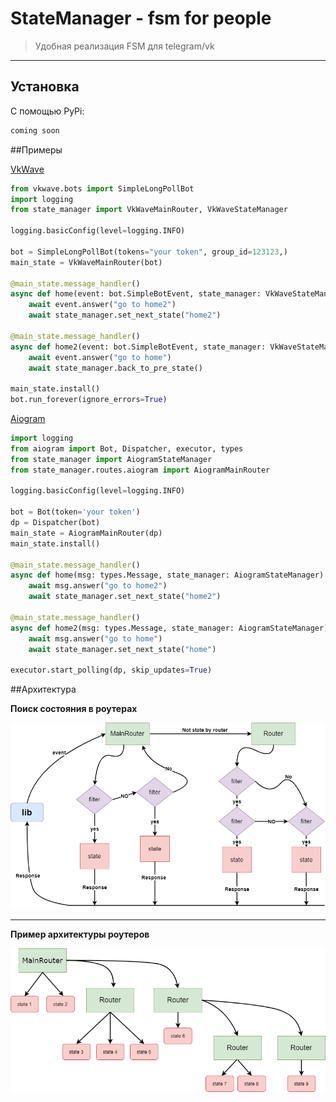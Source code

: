 # StateManager - fsm for people
> Удобная реализация FSM для telegram/vk
___
## Установка
С помощью PyPi:
   
```sh
coming soon
```

##Примеры

[VkWave](https://github.com/fscdev/vkwave)
```python
from vkwave.bots import SimpleLongPollBot
import logging
from state_manager import VkWaveMainRouter, VkWaveStateManager

logging.basicConfig(level=logging.INFO)

bot = SimpleLongPollBot(tokens="your token", group_id=123123,)
main_state = VkWaveMainRouter(bot)

@main_state.message_handler()
async def home(event: bot.SimpleBotEvent, state_manager: VkWaveStateManager):
    await event.answer("go to home2")
    await state_manager.set_next_state("home2")

@main_state.message_handler()
async def home2(event: bot.SimpleBotEvent, state_manager: VkWaveStateManager):
    await event.answer("go to home")
    await state_manager.back_to_pre_state()

main_state.install()
bot.run_forever(ignore_errors=True)
```
[Aiogram](https://github.com/aiogram/aiogram/)
```python
import logging
from aiogram import Bot, Dispatcher, executor, types
from state_manager import AiogramStateManager
from state_manager.routes.aiogram import AiogramMainRouter

logging.basicConfig(level=logging.INFO)

bot = Bot(token='your token')
dp = Dispatcher(bot)
main_state = AiogramMainRouter(dp)
main_state.install()

@main_state.message_handler()
async def home(msg: types.Message, state_manager: AiogramStateManager):
    await msg.answer("go to home2")
    await state_manager.set_next_state("home2")

@main_state.message_handler()
async def home2(msg: types.Message, state_manager: AiogramStateManager):
    await msg.answer("go to home")
    await state_manager.set_next_state("home")

executor.start_polling(dp, skip_updates=True)
```

##Архитектура

**Поиск состояния в роутерах**

![alt text](images/architecture_1.png)
___
**Пример архитектуры роутеров**

![alt text](images/architecture_2.png)
